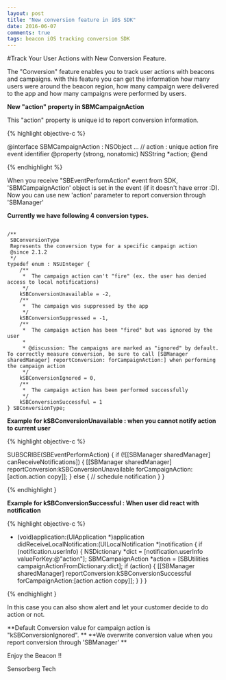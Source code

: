 ```yaml
---
layout: post
title: "New conversion feature in iOS SDK"
date: 2016-06-07
comments: true
tags: beacon iOS tracking conversion SDK
---
```


#Track Your User Actions with New Conversion Feature.

The "Conversion" feature enables you to track user actions with beacons and campaigns. with this feature you can get the information how many users were around the beacon region, how many campaign were delivered to the app and how many campaigns were performed by users.

<!--more-->

**New "action" property in  SBMCampaignAction**

This "action" property is unique id to report conversion information.

{% highlight objective-c %}

@interface SBMCampaignAction : NSObject
...
// action : unique action fire event identifier
@property (strong, nonatomic) NSString      *action; 
@end

{% endhighlight %}

When you receive "SBEventPerformAction" event from SDK, 'SBMCampaignAction' object is set in the event (if it doesn't have error :D).
Now you can use new 'action' parameter to report conversion through 'SBManager'

**Currently we have following 4 conversion types.**

```

/**
 SBConversionType
 Represents the conversion type for a specific campaign action
 @since 2.1.2
 */
typedef enum : NSUInteger {
    /**
     *  The campaign action can't "fire" (ex. the user has denied access to local notifications)
     */
    kSBConversionUnavailable = -2,
    /**
     *  The campaign was suppressed by the app
     */
    kSBConversionSuppressed = -1,
    /**
     *  The campaign action has been "fired" but was ignored by the user
     *
     * @discussion: The campaigns are marked as "ignored" by default. To correctly measure conversion, be sure to call [SBManager sharedManager] reportConversion: forCampaignAction:] when performing the campaign action
     */
    kSBConversionIgnored = 0,
    /**
     *  The campaign action has been performed successfully
     */
    kSBConversionSuccessful = 1
} SBConversionType;

```

**Example for kSBConversionUnavailable : when you cannot notify action to current user**

{% highlight objective-c %}

SUBSCRIBE(SBEventPerformAction)
{
	if (![[SBManager sharedManager] canReceiveNotifications])
    {
        [[SBManager sharedManager] reportConversion:kSBConversionUnavailable forCampaignAction:[action.action copy]];
    }
    else
    {
	    // schedule notification
   }
}

{% endhighlight }

**Example for kSBConversionSuccessful :  When user did react with notification**

{% highlight objective-c %}

- (void)application:(UIApplication *)application didReceiveLocalNotification:(UILocalNotification *)notification
{
    if (notification.userInfo) {
        NSDictionary *dict = [notification.userInfo valueForKey:@"action"];
        SBMCampaignAction *action = [SBUtilities campaignActionFromDictionary:dict];
        if (action)
        {
	        [[SBManager sharedManager] reportConversion:kSBConversionSuccessful forCampaignAction:[action.action copy]];
    }
   }
}

{% endhighlight }

In this case you can also show alert and let your customer decide to do action or not.

**Default Conversion value for campaign action is "kSBConversionIgnored". **
**We overwrite conversion value when you report conversion through 'SBManager' **

Enjoy the Beacon !!

Sensorberg Tech


